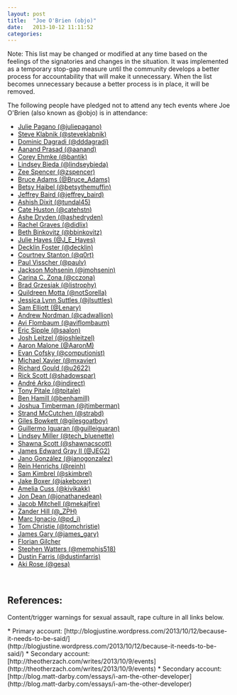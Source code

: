 ```yaml
---
layout: post
title:  "Joe O'Brien (objo)"
date:   2013-10-12 11:11:52
categories:
---
```


Note: This list may be changed or modified at any time based on the feelings of
the signatories and changes in the situation. It was implemented as a temporary
stop-gap measure until the community develops a better process for
accountability that will make it unnecessary. When the list becomes
unnecessary because a better process is in place, it will be removed.

The following people have pledged not to attend any tech events where Joe
O'Brien (also known as @objo) is in attendance:

* [Julie Pagano (@juliepagano)](https://twitter.com/juliepagano/status/388839312558927872)
* [Steve Klabnik (@steveklabnik)](https://twitter.com/steveklabnik/status/387731220664434690)
* [Dominic Dagradi (@dddagradi)](https://twitter.com/dddagradi/status/387736184413487104)
* [Aanand Prasad (@aanand)](https://twitter.com/aanand/status/389054922899337216)
* [Corey Ehmke (@bantik)](https://twitter.com/bantik/status/389060595326013440)
* [Lindsey Bieda (@lindseybieda)](https://twitter.com/lindseybieda/status/389056190933897216)
* [Zee Spencer (@zspencer)](https://twitter.com/zspencer/status/388895328268611584)
* [Bruce Adams (@Bruce_Adams)](https://twitter.com/Bruce_Adams/status/389036623973060608)
* [Betsy Haibel (@betsythemuffin)](https://twitter.com/betsythemuffin/status/389057651545763840)
* [Jeffrey Baird (@jeffrey_baird)](https://twitter.com/Jeffrey_Baird/status/389060241603579904)
* [Ashish Dixit (@tundal45)](https://twitter.com/tundal45/status/389032292925984770)
* [Cate Huston (@catehstn)](https://twitter.com/catehstn/status/389064572272795648)
* [Ashe Dryden (@ashedryden)](https://twitter.com/ashedryden/status/389065073844830208)
* [Rachel Graves (@didlix)](https://twitter.com/didlix/status/389066373613498369)
* [Beth Binkovitz (@bbinkovitz)](https://twitter.com/bbinkovitz/status/389070396248436736)
* [Julie Hayes (@J_E_Hayes)](https://twitter.com/J_E_Hayes/status/389070512858464256)
* [Decklin Foster (@decklin)](https://twitter.com/decklin/status/389073806087573505)
* [Courtney Stanton (@q0rt)](https://twitter.com/q0rt/status/389065553580933120)
* [Paul Visscher (@paulv)](https://twitter.com/paulv/status/387735574909423616)
* [Jackson Mohsenin (@jmohsenin)](https://twitter.com/jmohsenin/status/389084099446464512)
* [Carina C. Zona (@cczona)](https://twitter.com/cczona/status/389085966905786368)
* [Brad Grzesiak (@listrophy)](https://twitter.com/listrophy/status/387758367160025088)
* [Quildreen Motta (@notSorella)](https://twitter.com/notSorella/status/389086516644806656)
* [Jessica Lynn Suttles (@jlsuttles)](https://twitter.com/jlsuttles/status/389085184479338496)
* [Sam Elliott (@Lenary)](https://twitter.com/Lenary/status/389093720576245761)
* [Andrew Nordman (@cadwallion)](https://twitter.com/Cadwallion/status/389091868853551104)
* [Avi Flombaum (@aviflombaum)](https://twitter.com/aviflombaum/status/389092903634882561)
* [Eric Sipple (@saalon)](https://github.com/tech-event-attendance-pledge/tech-event-attendance-pledge.github.io/issues/15)
* [Josh Leitzel (@joshleitzel)](https://twitter.com/joshleitzel/status/389093619858042881)
* [Aaron Malone (@AaronM)](https://twitter.com/AaronM/status/389096089707507713)
* [Evan Cofsky (@computionist)](https://twitter.com/computionist/status/389097032121454594)
* [Michael Xavier (@mxavier)](https://twitter.com/mxavier/status/389099578043019264)
* [Richard Gould (@u2622)](https://twitter.com/u2622/status/389101437981974528)
* [Rick Scott (@shadowspar)](https://twitter.com/shadowspar/status/389116473987178496)
* [André Arko (@indirect)](https://twitter.com/indirect/status/389109581299085312)
* [Tony Pitale (@tpitale)](https://twitter.com/tpitale/status/389110486870290432)
* [Ben Hamill (@benhamill)](https://twitter.com/benhamill/status/389112937001922560)
* [Joshua Timberman (@jtimberman)](https://twitter.com/jtimberman/status/389130880968454146)
* [Strand McCutchen (@strabd)](https://twitter.com/Strabd/status/389139290476642305)
* [Giles Bowkett (@gilesgoatboy)](https://github.com/tech-event-attendance-pledge/tech-event-attendance-pledge.github.io/pull/25)
* [Guillermo Iguaran (@guilleiguaran)](https://twitter.com/guilleiguaran/status/389150409941848064)
* [Lindsey Miller (@tech_bluenette)](https://twitter.com/tech_bluenette/status/389166172463046656)
* [Shawna Scott (@shawnacscott)](https://twitter.com/shawnacscott/statuses/389163972563177472)
* [James Edward Gray II (@JEG2)](https://twitter.com/JEG2/status/389396847543857153)
* [Jano González (@janogonzalez)](https://github.com/janogonzalez/tech-event-attendance-pledge.github.io)
* [Rein Henrichs (@reinh)](https://twitter.com/reinh/status/389469218132856832)
* [Sam Kimbrel (@skimbrel)](https://twitter.com/skimbrel/status/389492536047177728)
* [Jake Boxer (@jakeboxer)](https://twitter.com/jakeboxer/status/389537395420307456)
* [Amelia Cuss (@kivikakk)](https://github.com/tech-event-attendance-pledge/tech-event-attendance-pledge.github.io/pull/44)
* [Jon Dean (@jonathanedean)](https://twitter.com/jonathanedean/status/389560388607430656)
* [Jacob Mitchell (@mekajfire)](https://twitter.com/mekajfire/status/389594040498278400)
* [Zander Hill (@_ZPH)](https://github.com/tech-event-attendance-pledge/tech-event-attendance-pledge.github.io/pull/47)
* [Marc Ignacio (@pd_i)](https://twitter.com/pd_i/status/389659795797471232)
* [Tom Christie (@tomchristie)](https://twitter.com/_tomchristie/status/389662362233745408)
* [James Gary (@james_gary)](https://twitter.com/james_gary/status/389708135805353984)
* [Florian Gilcher](https://twitter.com/Argorak)
* [Stephen Watters (@memphis518)](https://twitter.com/memphis518/status/389766921471545346)
* [Dustin Farris (@dustinfarris)](https://twitter.com/dustinfarris/status/389798541985861632)
* [Aki Rose (@gesa)](https://github.com/tech-event-attendance-pledge/tech-event-attendance-pledge.github.io/pull/59)

<br/>

<h2>References:</h2>
<p>Content/trigger warnings for sexual assault, rape culture in all links below.</p>
* Primary account: [http://blogjustine.wordpress.com/2013/10/12/because-it-needs-to-be-said/](http://blogjustine.wordpress.com/2013/10/12/because-it-needs-to-be-said/)
* Secondary account: [http://theotherzach.com/writes/2013/10/9/events](http://theotherzach.com/writes/2013/10/9/events)
* Secondary account: [http://blog.matt-darby.com/essays/i-am-the-other-developer](http://blog.matt-darby.com/essays/i-am-the-other-developer)

